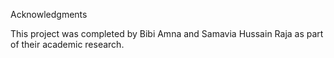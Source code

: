 Acknowledgments

This project was completed by Bibi Amna and Samavia Hussain Raja as part of their academic research.

